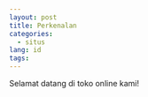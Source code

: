 ```yaml
---
layout: post
title: Perkenalan
categories:
  - situs
lang: id
tags:
---
```


Selamat datang di toko online kami!